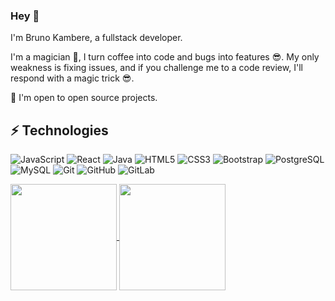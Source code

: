 ### Hey 👋

I'm Bruno Kambere, a fullstack developer.

I'm a magician 🤗, I turn coffee into code and bugs into features 😎. 
My only weakness is fixing issues, and if you challenge me to a code review, I'll respond with a magic trick 😎.

🙌 I'm open to open source projects.

## ⚡ Technologies

![JavaScript](https://img.shields.io/badge/-JavaScript-black?style=flat-square&logo=javascript)
![React](https://img.shields.io/badge/-React-black?style=flat-square&logo=react)
![Java](https://img.shields.io/badge/-java-E34A86?style=flat-square&logo=java)
![HTML5](https://img.shields.io/badge/-HTML5-E34F26?style=flat-square&logo=html5&logoColor=white)
![CSS3](https://img.shields.io/badge/-CSS3-1572B6?style=flat-square&logo=css3)
![Bootstrap](https://img.shields.io/badge/-Bootstrap-563D7C?style=flat-square&logo=bootstrap)
![PostgreSQL](https://img.shields.io/badge/-PostgreSQL-336791?style=flat-square&logo=postgresql)
![MySQL](https://img.shields.io/badge/-MySQL-black?style=flat-square&logo=mysql)
![Git](https://img.shields.io/badge/-Git-black?style=flat-square&logo=git)
![GitHub](https://img.shields.io/badge/-GitHub-181717?style=flat-square&logo=github)
![GitLab](https://img.shields.io/badge/-GitLab-FCA121?style=flat-square&logo=gitlab)


<a href="#">
  <img height=170 align="center" src="https://github-readme-stats-kamberebr.vercel.app/api?username=kambereBr&show_icons=true&theme=radical" />
</a>
<a href="#">  
  <img height=170 align="center" src="https://github-readme-stats-kamberebr.vercel.app/api/top-langs?username=kambereBr&show_icons=true&theme=radical&layout=compact&langs_count=8&card_width=320" />
</a>

